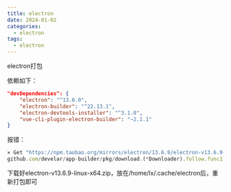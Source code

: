 ```yaml
---
title: electron
date: 2024-01-02
categories:
  - electron
tags:
  - electron
---
```


electron打包

依赖如下：

```json
"devDependencies": {
    "electron": "^13.0.0",
    "electron-builder": "^22.13.1",
    "electron-devtools-installer": "^3.1.0",
    "vue-cli-plugin-electron-builder": "~2.1.1"
}
```





报错：

```js
⨯ Get "https://npm.taobao.org/mirrors/electron/13.6.9/electron-v13.6.9-linux-x64.zip": Connect failed
github.com/develar/app-builder/pkg/download.(*Downloader).follow.func1
```





下载好electron-v13.6.9-linux-x64.zip，放在/home/lx/.cache/electron后，重新打包即可